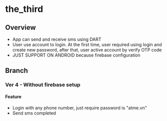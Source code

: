 # the_third

## Overview
- App can send and receive sms using DART
- User use account to login. At the first time, user required using login and create new password, after that, user active account by verify OTP code
- JUST SUPPORT ON ANDROID because firebase configuration

## Branch
### Ver 4 - Without firebase setup
#### Feature
- Login with any phone number, just require password is "atme.vn"
- Send sms completed


